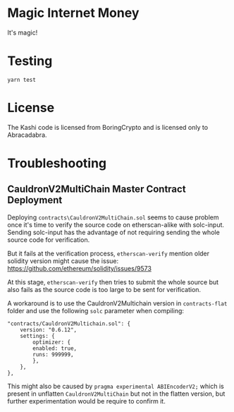 # Magic Internet Money

It's magic!

# Testing

```
yarn test
```

# License

The Kashi code is licensed from BoringCrypto and is licensed only to Abracadabra.

# Troubleshooting

## CauldronV2MultiChain Master Contract Deployment

Deploying `contracts\CauldronV2MultiChain.sol` seems to cause problem once it's time to verify the source code on etherscan-alike with solc-input. Sending solc-input has the advantage of not requiring sending the whole source code for verification.

But it fails at the verification process, `etherscan-verify` mention older solidity version might cause the issue: https://github.com/ethereum/solidity/issues/9573

At this stage, `etherscan-verify` then tries to submit the whole source but also fails as the source code is too large to be sent for verification.

A workaround is to use the CauldronV2Multichain version in `contracts-flat` folder and use the following `solc` parameter when compiling:

```
"contracts/CauldronV2Multichain.sol": {
    version: "0.6.12",
    settings: {
        optimizer: {
        enabled: true,
        runs: 999999,
        },
    },
},
```

This might also be caused by `pragma experimental ABIEncoderV2;` which is present in unflatten `CauldronV2MultiChain` but not in the flatten version, but further experimentation would be require to confirm it.
